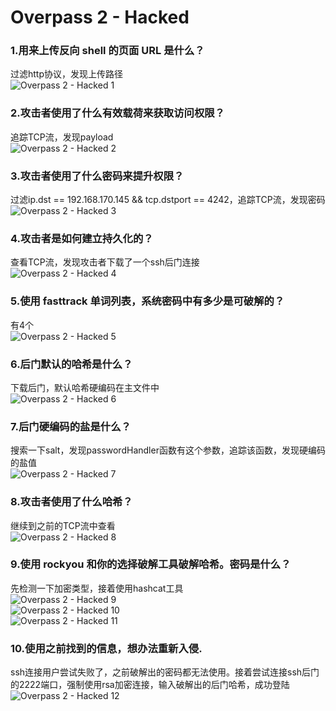 # Overpass 2 - Hacked

### 1.用来上传反向 shell 的页面 URL 是什么？
过滤http协议，发现上传路径<br>
![Overpass 2 - Hacked 1](./iamges/Overpass2-Hacked0.png)

### 2.攻击者使用了什么有效载荷来获取访问权限？
追踪TCP流，发现payload<br>
![Overpass 2 - Hacked 2](./iamges/Overpass2-Hacked1.png)

### 3.攻击者使用了什么密码来提升权限？
过滤ip.dst == 192.168.170.145 && tcp.dstport == 4242，追踪TCP流，发现密码<br>
![Overpass 2 - Hacked 3](./iamges/Overpass2-Hacked2.png)

### 4.攻击者是如何建立持久化的？
查看TCP流，发现攻击者下载了一个ssh后门连接<br>
![Overpass 2 - Hacked 4](./iamges/Overpass2-Hacked3.png)

### 5.使用 fasttrack 单词列表，系统密码中有多少是可破解的？
有4个<br>
![Overpass 2 - Hacked 5](./iamges/Overpass2-Hacked4.png)

### 6.后门默认的哈希是什么？
下载后门，默认哈希硬编码在主文件中<br>
![Overpass 2 - Hacked 6](./iamges/Overpass2-Hacked5.png)

### 7.后门硬编码的盐是什么？
搜索一下salt，发现passwordHandler函数有这个参数，追踪该函数，发现硬编码的盐值<br>
![Overpass 2 - Hacked 7](./iamges/Overpass2-Hacked6.png)

### 8.攻击者使用了什么哈希？
继续到之前的TCP流中查看<br>
![Overpass 2 - Hacked 8](./iamges/Overpass2-Hacked7.png)

### 9.使用 rockyou 和你的选择破解工具破解哈希。密码是什么？
先检测一下加密类型，接着使用hashcat工具<br>
![Overpass 2 - Hacked 9](./iamges/Overpass2-Hacked8.png)<br>
![Overpass 2 - Hacked 10](./iamges/Overpass2-Hacked9.png)<br>
![Overpass 2 - Hacked 11](./iamges/Overpass2-Hacked10.png)

### 10.使用之前找到的信息，想办法重新入侵.
ssh连接用户尝试失败了，之前破解出的密码都无法使用。接着尝试连接ssh后门的2222端口，强制使用rsa加密连接，输入破解出的后门哈希，成功登陆<br>
![Overpass 2 - Hacked 12](./iamges/Overpass2-Hacked11.png)